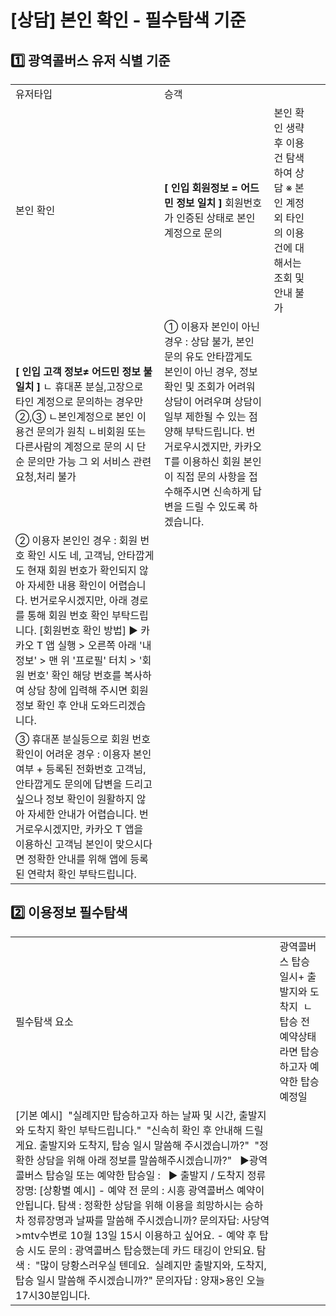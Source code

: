 # [상담] 본인 확인 - 필수탐색 기준

**1️⃣ 광역콜버스 유저 식별 기준**
----------------------

|  |  |  |  |
| --- | --- | --- | --- |
| 유저타입 | 승객 | | |
| 본인 확인 | **[ 인입 회원정보 = 어드민 정보 일치 ]**  회원번호가 인증된 상태로 본인계정으로 문의 | 본인 확인 생략 후 이용건 탐색하여 상담  ※ 본인 계정 외 타인의 이용 건에 대해서는 조회 및 안내 불가 | |
| **[ 인입 고객 정보≠ 어드민 정보 불일치 ]**  ㄴ 휴대폰 분실,고장으로 타인 계정으로 문의하는 경우만 ②,③      ㄴ본인계정으로 본인 이용건 문의가 원칙    ㄴ비회원 또는 다른사람의 계정으로 문의 시 단순 문의만 가능 그 외 서비스 관련 요청,처리 불가 | ① 이용자 본인이 아닌 경우 : 상담 불가, 본인 문의 유도  안타깝게도 본인이 아닌 경우, 정보 확인 및 조회가 어려워 상담이 어려우며 상담이 일부 제한될 수 있는 점 양해 부탁드립니다.  번거로우시겠지만, 카카오 T를 이용하신 회원 본인이 직접 문의 사항을 접수해주시면 신속하게 답변을 드릴 수 있도록 하겠습니다. | |
| ② 이용자 본인인 경우 : 회원 번호 확인 시도  네, 고객님, 안타깝게도 현재 회원 번호가 확인되지 않아 자세한 내용 확인이 어렵습니다. 번거로우시겠지만, 아래 경로를 통해 회원 번호 확인 부탁드립니다.  [회원번호 확인 방법] ▶ 카카오 T 앱 실행 > 오른쪽 아래 '내 정보' > 맨 위 '프로필' 터치 > '회원 번호' 확인 해당 번호를 복사하여 상담 창에 입력해 주시면 회원정보 확인 후 안내 도와드리겠습니다. | |
| ③ 휴대폰 분실등으로 회원 번호 확인이 어려운 경우 : 이용자 본인 여부 + 등록된 전화번호  고객님, 안타깝게도 문의에 답변을 드리고 싶으나 정보 확인이 원활하지 않아 자세한 안내가 어렵습니다. 번거로우시겠지만, 카카오 T 앱을 이용하신 고객님 본인이 맞으시다면 정확한 안내를 위해 앱에 등록된 연락처 확인 부탁드립니다. | |

**2️⃣ 이용정보 필수탐색**
-----------------

|  |  |
| --- | --- |
| 필수탐색 요소 | 광역콜버스 탑승 일시+ 출발지와 도착지   ㄴ 탑승 전 예약상태라면 탑승하고자 예약한 탑승 예정일 |
| [기본 예시]   "실례지만 탑승하고자 하는 날짜 및 시간, 출발지와 도착지 확인 부탁드립니다."   "신속히 확인 후 안내해 드릴게요. 출발지와 도착지, 탑승 일시 말씀해 주시겠습니까?"     "정확한 상담을 위해 아래 정보를 말씀해주시겠습니까?"    ▶광역콜버스 탑승일 또는 예약한 탑승일 :    ▶ 출발지 / 도착지 정류장명:    [상황별 예시]  - 예약 전  문의 : 시흥 광역콜버스 예약이 안됩니다.  탐색 : 정확한 상담을 위해 이용을 희망하시는 승하차 정류장명과 날짜를 말씀해 주시겠습니까?  문의자답: 사당역>mtv수변로 10월 13일 15시 이용하고 싶어요.    - 예약 후 탑승 시도  문의 : 광역콜버스 탑승했는데 카드 태깅이 안되요.  탐색 :  "많이 당황스러우실 텐데요.  실례지만 출발지와, 도착지, 탑승 일시 말씀해 주시겠습니까?"  문의자답 : 양재>용인 오늘 17시30분입니다. | |